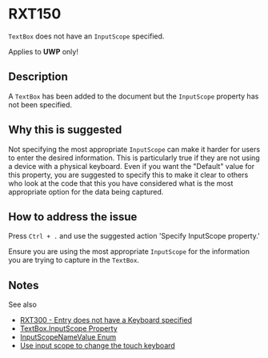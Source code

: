 # RXT150

`TextBox` does not have an `InputScope` specified.

Applies to **UWP** only!

## Description

A `TextBox` has been added to the document but the `InputScope` property has not been specified.

## Why this is suggested

Not specifying the most appropriate `InputScope` can make it harder for users to enter the desired information. This is particularly true if they are not using a device with a physical keyboard.
Even if you want the "Default" value for this property, you are suggested to specify this to make it clear to others who look at the code that this you have considered what is the most appropriate option for the data being captured.

## How to address the issue

Press `Ctrl + .` and use the suggested action 'Specify InputScope property.'

Ensure you are using the most appropriate `InputScope` for the information you are trying to capture in the `TextBox`.

## Notes

See also

- [RXT300 - Entry does not have a Keyboard specified](./RXT300.md)
- [TextBox.InputScope Property](https://docs.microsoft.com/en-us/uwp/api/windows.ui.xaml.controls.textbox.inputscope)
- [InputScopeNameValue Enum](https://docs.microsoft.com/en-us/uwp/api/windows.ui.xaml.input.inputscopenamevalue)
- [Use input scope to change the touch keyboard](https://docs.microsoft.com/en-us/windows/uwp/design/input/use-input-scope-to-change-the-touch-keyboard)
